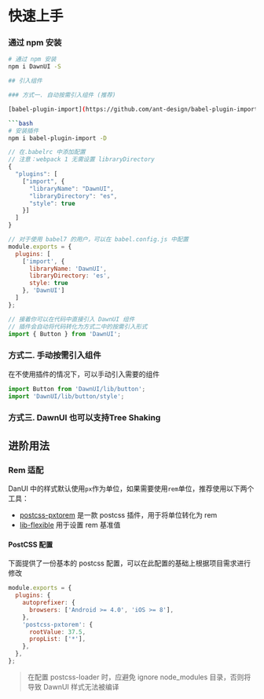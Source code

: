 # 快速上手

### 通过 npm 安装

```bash
# 通过 npm 安装
npm i DawnUI -S

## 引入组件

### 方式一. 自动按需引入组件 (推荐)

[babel-plugin-import](https://github.com/ant-design/babel-plugin-import) 是一款 babel 插件，它会在编译过程中将 import 的写法自动转换为按需引入的方式

```bash
# 安装插件
npm i babel-plugin-import -D
```

```js
// 在.babelrc 中添加配置
// 注意：webpack 1 无需设置 libraryDirectory
{
  "plugins": [
    ["import", {
      "libraryName": "DawnUI",
      "libraryDirectory": "es",
      "style": true
    }]
  ]
}

// 对于使用 babel7 的用户，可以在 babel.config.js 中配置
module.exports = {
  plugins: [
    ['import', {
      libraryName: 'DawnUI',
      libraryDirectory: 'es',
      style: true
    }, 'DawnUI']
  ]
};
```

```js
// 接着你可以在代码中直接引入 DawnUI 组件
// 插件会自动将代码转化为方式二中的按需引入形式
import { Button } from 'DawnUI';
```

### 方式二. 手动按需引入组件

在不使用插件的情况下，可以手动引入需要的组件

```js
import Button from 'DawnUI/lib/button';
import 'DawnUI/lib/button/style';
```

### 方式三. DawnUI 也可以支持Tree Shaking


## 进阶用法

### Rem 适配

DanUI 中的样式默认使用`px`作为单位，如果需要使用`rem`单位，推荐使用以下两个工具：

- [postcss-pxtorem](https://github.com/cuth/postcss-pxtorem) 是一款 postcss 插件，用于将单位转化为 rem
- [lib-flexible](https://github.com/amfe/lib-flexible) 用于设置 rem 基准值

#### PostCSS 配置

下面提供了一份基本的 postcss 配置，可以在此配置的基础上根据项目需求进行修改

```js
module.exports = {
  plugins: {
    autoprefixer: {
      browsers: ['Android >= 4.0', 'iOS >= 8'],
    },
    'postcss-pxtorem': {
      rootValue: 37.5,
      propList: ['*'],
    },
  },
};
```

> 在配置 postcss-loader 时，应避免 ignore node_modules 目录，否则将导致 DawnUI 样式无法被编译

